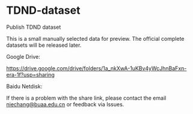 # TDND-dataset
Publish TDND dataset

This is a small manually selected data for preview. The official complete datasets will be released later.


Google Drive:

https://drive.google.com/drive/folders/1a_nkXwA-1uKBv4yWcJhnBaFxn-era-1f?usp=sharing

Baidu Netdisk:


If there is a problem with the share link, please contact the email niechang@buaa.edu.cn or feedback via Issues.

